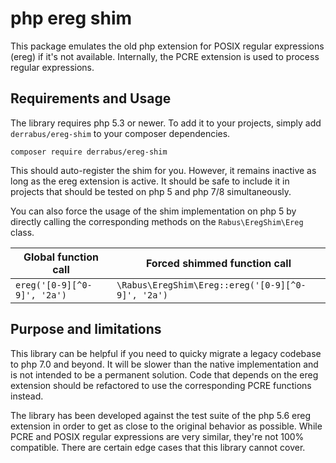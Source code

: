 # php ereg shim

This package emulates the old php extension for POSIX regular expressions
(ereg) if it's not available. Internally, the PCRE extension is used to process
regular expressions.

## Requirements and Usage

The library requires php 5.3 or newer. To add it to your projects, simply add
`derrabus/ereg-shim` to your composer dependencies.

```
composer require derrabus/ereg-shim
```

This should auto-register the shim for you. However, it remains inactive as
long as the ereg extension is active. It should be safe to include it in
projects that should be tested on php 5 and php 7/8 simultaneously.

You can also force the usage of the shim implementation on php 5 by directly
calling the corresponding methods on the `Rabus\EregShim\Ereg` class.

Global function call        | Forced shimmed function call
--------------------------- | -------------------------------------------------
`ereg('[0-9][^0-9]', '2a')` | `\Rabus\EregShim\Ereg::ereg('[0-9][^0-9]', '2a')`

## Purpose and limitations

This library can be helpful if you need to quicky migrate a legacy codebase to
php 7.0 and beyond. It will be slower than the native implementation and is not
intended to be a permanent solution. Code that depends on the ereg extension
should be refactored to use the corresponding PCRE functions instead.

The library has been developed against the test suite of the php 5.6 ereg
extension in order to get as close to the original behavior as possible. While
PCRE and POSIX regular expressions are very similar, they're not 100%
compatible. There are certain edge cases that this library cannot cover.

